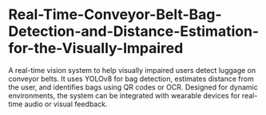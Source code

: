 # Real-Time-Conveyor-Belt-Bag-Detection-and-Distance-Estimation-for-the-Visually-Impaired
A real-time vision system to help visually impaired users detect luggage on conveyor belts. It uses YOLOv8 for bag detection, estimates distance from the user, and identifies bags using QR codes or OCR. Designed for dynamic environments, the system can be integrated with wearable devices for real-time audio or visual feedback.
